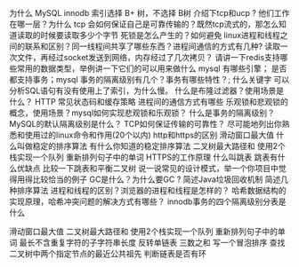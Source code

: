 为什么 MySQL innodb 索引选择 B+ 树，不选择 B树
介绍下tcp和ucp ?  他们工作在哪一层？为什么 tcp 会如何保证自己是可靠传输的？既然tcp流式的，那怎么知道读取的时候要读取多少个字节
死锁是怎么产生的？如何避免
linux进程和线程之间的联系和区别？同一线程间共享了哪些东西？进程间通信的方式有几种?
读取一次文件，再经过socket发送到网络，内存经过了几次拷贝？
请讲一下redis支持哪些常用的数据类型，举例讲一下它们的可以用来做什么
mysql 有哪些引擎； 是否都支持事务；mysql 事务的隔离级别有几个？事务有哪些特性？; 什么关键字 可以分析SQL语句有没有使用上了索引，为什么慢。
什么是布隆过滤器？使用场景是什么？
HTTP 常见状态码和缓存策略
进程间的通信方式有哪些
乐观锁和悲观锁的概念，使用场景？mysql如何实现悲观锁和乐观锁？
什么是事务的隔离级别？MySQL的默认隔离级别是什么？
TCP如何保证传输的可靠性？
尽可能地列出你熟悉和使用过的linux命令和作用(20个以内)
http和https的区别
滑动窗口最大值
什么叫做稳定的排序算法 有什么你知道的稳定排序算法
二叉树最大路径和
使用2个栈实现一个队列
重新排列句子中的单词
HTTPS的工作原理
什么叫跳表 跳表有什么优缺点 比较一下跳表和平衡二叉树
说一说常见的设计模式，举一个你项目中觉得用得比较恰当的例子
GC是什么？为什么要GC ? 简述Java垃圾回收机制
简述几种排序算法
进程和线程的区别？浏览器的进程和线程是怎样的？
哈希数据结构的实现原理，哈希冲突问题的解决方式有哪些？
innodb事务的四个隔离级别分表是什么

滑动窗口最大值
二叉树最大路径和
使用2个栈实现一个队列
重新排列句子中的单词
最长不含重复字符的子字符串长度
反转单链表
三数之和
写一个冒泡排序
查找二叉树中两个指定节点的最近公共祖先
判断链表是否有环